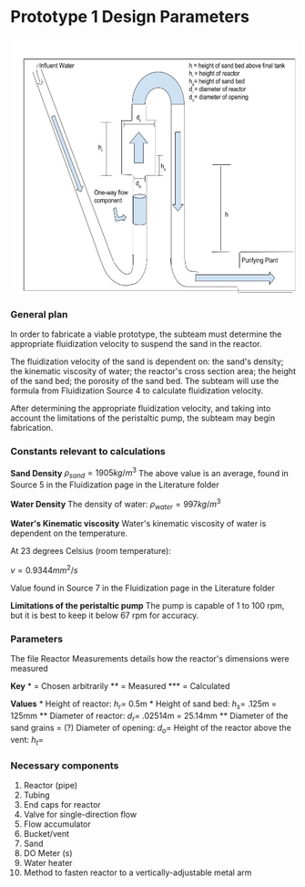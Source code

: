 # Prototype 1 Design Parameters

<p style="text-align: center;">
<img src="https://github.com/AguaClara/Dissolved-Gas/blob/master/Images/Fluidized%20Bed%20Design.jpg?raw=true" height=450>
</p>

### General plan
In order to fabricate a viable prototype, the subteam must determine the appropriate fluidization velocity to suspend the sand in the reactor.

The fluidization velocity of the sand is dependent on: the sand's density; the kinematic viscosity of water; the reactor's cross section area; the height of the sand bed; the porosity of the sand bed. The subteam will use the formula from Fluidization Source 4 to calculate fluidization velocity.

After determining the appropriate fluidization velocity, and taking into account the limitations of the peristaltic pump, the subteam may begin fabrication.

### Constants relevant to calculations
**Sand Density**
$\rho_{sand} = 1905 kg/m^3$
The above value is an average, found in Source 5 in the Fluidization page in the Literature folder

**Water Density**
The density of water: $\rho_{water} = 997 kg/m^3$

**Water's Kinematic viscosity**
Water's kinematic viscosity of water is dependent on the temperature.

At 23 degrees Celsius (room temperature):

$v= 0.9344 mm^2/s$

Value found in Source 7 in the Fluidization page in the Literature folder

**Limitations of the peristaltic pump**
The pump is capable of 1 to 100 rpm, but it is best to keep it below 67 rpm for accuracy.

### Parameters
The file Reactor Measurements details how the reactor's dimensions were measured

**Key**
\* = Chosen arbitrarily
\** = Measured
\*** = Calculated

**Values**
\* Height of reactor: $h_r =$ 0.5m
\* Height of sand bed: $h_s =$ .125m $=$ 125mm
\** Diameter of reactor: $d_r =$ .02514m $=$ 25.14mm
\** Diameter of the sand grains = (?)
Diameter of opening: $d_o =$
Height of the reactor above the vent: $h_t =$

### Necessary components
1. Reactor (pipe)
2. Tubing
3. End caps for reactor
4. Valve for single-direction flow
5. Flow accumulator
6. Bucket/vent
7. Sand
8. DO Meter (s)
9. Water heater
10. Method to fasten reactor to a vertically-adjustable metal arm
